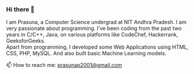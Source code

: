 ### Hi there 👋

<!--
**Prasuna16/Prasuna16** is a ✨ _special_ ✨ repository because its `README.md` (this file) appears on your GitHub profile.

Here are some ideas to get you started:

- 🔭 I’m currently working on ...
- 🌱 I’m currently learning ...
- 👯 I’m looking to collaborate on ...
- 🤔 I’m looking for help with ...
- 💬 Ask me about ...
- 📫 How to reach me: ...
- 😄 Pronouns: ...
- ⚡ Fun fact: ...
-->

I am Prasuna, a Computer Science undergrad at NIT Andhra Pradesh. I am very passionate about programming. I've been coding from the past two years in C/C++, Java, on various platforms like CodeChef, Hackerrank, GeeksforGeeks.
<br>
Apart from programming, I developed some Web Applications using HTML, CSS, PHP, MySQL. And also built basic Machine Learning models.

📫 How to reach me: prasunap2001@gmail.com
